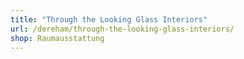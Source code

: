 ```yaml
---
title: "Through the Looking Glass Interiors"
url: /dereham/through-the-looking-glass-interiors/
shop: Raumausstattung
---
```


